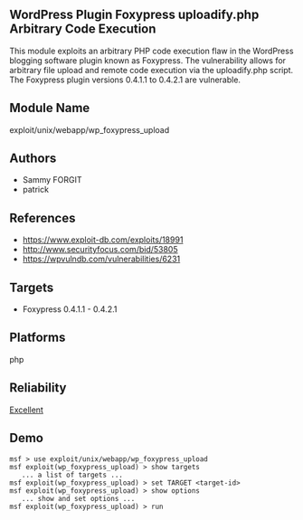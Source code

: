 ## WordPress Plugin Foxypress uploadify.php Arbitrary Code Execution

This module exploits an arbitrary PHP code execution flaw in 
the WordPress blogging software plugin known as Foxypress. 
The vulnerability allows for arbitrary file upload and 
remote code execution via the uploadify.php script. The 
Foxypress plugin versions 0.4.1.1 to 0.4.2.1 are vulnerable.


## Module Name
exploit/unix/webapp/wp_foxypress_upload

## Authors
* Sammy FORGIT
* patrick


## References
* https://www.exploit-db.com/exploits/18991
* http://www.securityfocus.com/bid/53805
* https://wpvulndb.com/vulnerabilities/6231



## Targets
* Foxypress 0.4.1.1 - 0.4.2.1


## Platforms
php

## Reliability
[Excellent](https://github.com/rapid7/metasploit-framework/wiki/Exploit-Ranking)

## Demo

```
msf > use exploit/unix/webapp/wp_foxypress_upload
msf exploit(wp_foxypress_upload) > show targets
   ... a list of targets ...
msf exploit(wp_foxypress_upload) > set TARGET <target-id>
msf exploit(wp_foxypress_upload) > show options
   ... show and set options ...
msf exploit(wp_foxypress_upload) > run
```
    
    